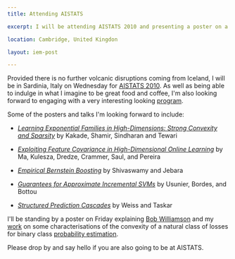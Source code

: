 ```yaml
---
title: Attending AISTATS

excerpt: I will be attending AISTATS 2010 and presenting a poster on a characterisation of the convexity of composite binary losses.

location: Cambridge, United Kingdon

layout: iem-post

---
```


Provided there is no further volcanic disruptions coming from Iceland, I will be in Sardinia, Italy on Wednesday for [AISTATS 2010][aistats]. As well as being able to indulge in what I imagine to be great food and coffee, I'm also looking forward to engaging with a very interesting looking [program][].

Some of the posters and talks I'm looking forward to include:

* _[Learning Exponential Families in High-Dimensions: Strong Convexity and Sparsity][kakade]_ by Kakade, Shamir, Sindharan and Tewari

* _[Exploiting Feature Covariance in High-Dimensional Online Learning][ma]_ by Ma, Kulesza, Dredze, Crammer, Saul, and Pereira

* _[Empirical Bernstein Boosting][jebara]_ by Shivaswamy and Jebara

* _[Guarantees for Approximate Incremental SVMs][bottou]_ by Usunier, Bordes, and Bottou

* _[Structured Prediction Cascades][taskar]_ by Weiss and Taskar

I'll be standing by a poster on Friday explaining [Bob Williamson][bob] and my [work][mine] on some characterisations of the convexity of a natural class of losses for binary class [probability estimation][probest]. 

Please drop by and say hello if you are also going to be at AISTATS.

[bob]: http://axiom.anu.edu.au/~williams/
[aistats]: http://www.aistats.org/
[program]: http://jmlr.csail.mit.edu/proceedings/papers/v9/
[kakade]: http://jmlr.csail.mit.edu/proceedings/papers/v9/kakade10a.html
[ma]: http://jmlr.csail.mit.edu/proceedings/papers/v9/ma10a.html
[jebara]: http://jmlr.csail.mit.edu/proceedings/papers/v9/shivaswamy10a.html
[bottou]: http://jmlr.csail.mit.edu/proceedings/papers/v9/usunier10a.html
[taskar]: http://jmlr.csail.mit.edu/proceedings/papers/v9/weiss10a.html
[mine]: http://jmlr.csail.mit.edu/proceedings/papers/v9/reid10a.html
[probest]: http://mark.reid.name/iem/proper-losses.html